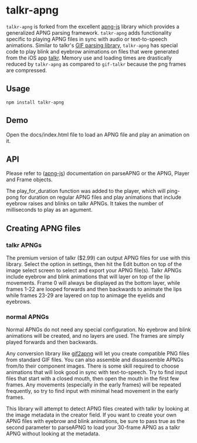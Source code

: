 # talkr-apng

`talkr-apng` is forked from the excellent [apng-js](https://github.com/davidmz/apng-js) library which provides a generalized APNG parsing framework.  `talkr-apng` adds functionality specific to playing APNG files in sync with audio or text-to-speech animations.  Similar to talkr's [GIF parsing library](https://github.com/talkr-app/gif-talkr), `talkr-apng` has special code to play blink and eyebrow animations on files that were generated from the iOS app [talkr](https://talkrapp).  Memory use and loading times are drastically reduced by `talkr-apng` as compared to `gif-talkr` because the png frames are compressed.

## Usage
`npm install talkr-apng`
 
## Demo
Open the docs/index.html file to load an APNG file and play an animation on it.

## API

Please refer to ([apng-js](https://github.com/davidmz/apng-js)) documentation on parseAPNG or the APNG, Player and Frame objects.

The play_for_duration function was added to the player, which will ping-pong for duration on regular APNG files and play animations that include eyebrow raises and blinks on talkr APNGs. It takes the number of milliseconds to play as an agument.

## Creating APNG files

### talkr APNGs 

The premium version of talkr ($2.99) can output APNG files for use with this library.  Select the option in settings, then hit the Edit button on top of the image select screen to select and export your APNG file(s). Talkr APNGs include eyebrow and blink animations that will layer on top of the lip movements.  Frame 0 will always be displayed as the bottom layer, while frames 1-22 are looped forwards and then backwards to animate the lips while frames 23-29 are layered on top to animage the eyelids and eyebrows.

### normal APNGs

Normal APNGs do not need any special configuration.  No eyebrow and blink animations will be created, and no layers are used.  The frames are simply played forwards and then backwards.

Any conversion library like [gif2apng](http://gif2apng.sourceforge.net/) will let you create compatible PNG files from standard GIF files.  You can also assemble and dissassemble APNGs from/to their component images. There is some skill required to choose animations that will look good in sync with text-to-speech. Try to find input files that start with a closed mouth, then open the mouth in the first few frames.  Any movements (especially in the early frames) will be repeated frequently, so try to find input with minimal head movement in the early frames.

This library will attempt to detect APNG files created with talkr by looking at the image metadata in the creator field. If you want to create your own APNG files with eyebrow and blink animations, be sure to pass true as the second parameter to parseAPNG to load your 30-frame APNG as a talkr APNG without looking at the metadata.



